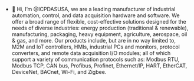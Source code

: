 - 👋 Hi, I’m @ICPDASUSA, we are a leading manufacturer of industrial automation, control, and data acquisition hardware and software. We offer a broad range of flexible, cost-effective solutions designed for the needs of diverse industries: energy production (traditional & renewable), manufacturing, packaging, heavy equipment, agriculture, aerospace, oil & gas, and more. Our products include, but are in no way limited to, M2M and IoT controllers, HMIs, industrial PCs and monitors, protocol converters, and remote data acquisition I/O modules; all of which support a variety of communication protocols such as: Modbus RTU, Modbus TCP, CAN bus, Profibus, Profinet, Ethernet/IP, HART, EtherCAT, DeviceNet, BACnet, Wi-Fi, and Zigbee.
